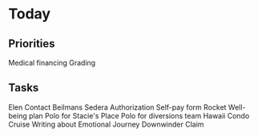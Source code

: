 # Today


## Priorities

Medical financing
Grading


## Tasks

Elen
Contact Beilmans
Sedera Authorization
Self-pay form
Rocket
Well-being plan
Polo for Stacie's Place
Polo for diversions team
Hawaii Condo
Cruise
Writing about Emotional Journey
Downwinder Claim

